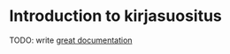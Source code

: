 # Introduction to kirjasuositus

TODO: write [great documentation](http://jacobian.org/writing/what-to-write/)
